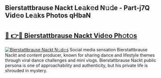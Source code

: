 ## Bierstattbrause Nackt Le𝚊k𝚎d N𝚞𝚍e - Part-j7Q Vid𝚎o Le𝚊ks Photos qHbaN

# <h2><a href="http://fbar8l0.evod.top/?m=Bierstattbrause+Nackt">🔗 👉🔴 Bierstattbrause Nackt Vid𝚎o Ph𝚘t𝚘s</a></h2>

[![Bierstattbrause Nackt N𝚞d𝚎s](https://i.imgur.com/8V9OHl7.gif)](http://fbar8l0.evod.top/?m=Bierstattbrause+Nackt)
Social media sensation Bierstattbrause Nackt and content producer, known for sharing dance and lifestyle themes through viral dance challenges and mini vlogs. Bierstattbrause Nackt public persona is one of approachability and authenticity, but his private life is shrouded in mystery. 
